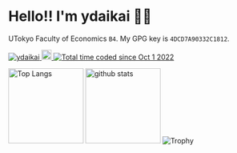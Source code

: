 # Hello!! I'm ydaikai 👋🏽

UTokyo Faculty of Economics `B4`. My GPG key is `4DCD7A90332C1812`.

<p align="left">
  <a href="https://github.com/ydaikai/ydaikai">
    <img src="https://komarev.com/ghpvc/?username=ydaikai" alt="ydaikai" />
  </a>
  <a href="http://twitter.com/0xdaikai">
    <img height="20" src="https://img.shields.io/twitter/follow/0xdaikai?style=flat" />
  </a>
  <a href="https://wakatime.com/@e093a6d3-6b9e-401d-8ef0-2fd7035535cd"><img src="https://wakatime.com/badge/user/e093a6d3-6b9e-401d-8ef0-2fd7035535cd.svg" alt="Total time coded since Oct 1 2022" /></a>
</p>
<p align="left">
    <img alt="Top Langs" height="150px" src="https://github-readme-stats.vercel.app/api/top-langs/?username=ydaikai&layout=compact&show_icons=true&theme=vue-dark" />
    <img alt="github stats" height="150px" src="https://github-readme-stats.vercel.app/api?username=ydaikai&theme=vue-dark&show_icons=true" />
<img alt="Trophy" src="https://github-profile-trophy.vercel.app/?username=ydaikai&theme=nord&column=7" />
</p>
